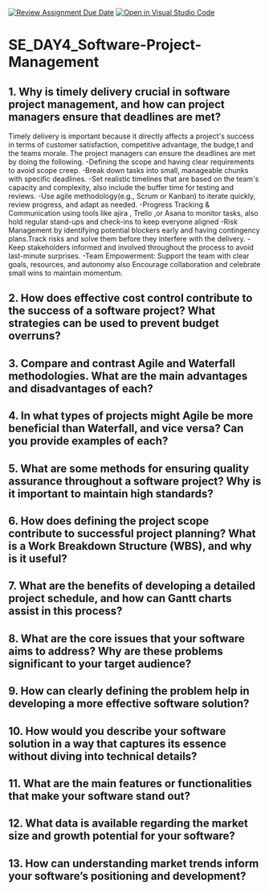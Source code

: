[![Review Assignment Due Date](https://classroom.github.com/assets/deadline-readme-button-22041afd0340ce965d47ae6ef1cefeee28c7c493a6346c4f15d667ab976d596c.svg)](https://classroom.github.com/a/9pw6JKcu)
[![Open in Visual Studio Code](https://classroom.github.com/assets/open-in-vscode-2e0aaae1b6195c2367325f4f02e2d04e9abb55f0b24a779b69b11b9e10269abc.svg)](https://classroom.github.com/online_ide?assignment_repo_id=19244295&assignment_repo_type=AssignmentRepo)
# SE_DAY4_Software-Project-Management
## 1. Why is timely delivery crucial in software project management, and how can project managers ensure that deadlines are met?
Timely delivery is important because it directly affects a project's success in terms of customer satisfaction, competitive advantage, the budge,t and the teams morale. The project managers can ensure the deadlines are met by doing the following.
        -Defining the scope and having clear requirements to avoid scope creep.
        -Break down tasks into small, manageable chunks with specific deadlines.
        -Set realistic timelines that are based on the team's capacity and complexity, also include the buffer time for testing and reviews.
        -Use agile methodology(e.g., Scrum or Kanban) to iterate quickly, review progress, and adapt as needed.
        -Progress Tracking & Communication using tools like ajira , Trello ,or Asana to monitor tasks, also hold regular stand-ups and check-ins to keep 
         everyone aligned 
        -Risk Management by identifying potential blockers early and having contingency plans.Track risks and solve them before they interfere with the 
         delivery.
        -Keep stakeholders informed and involved throughout the process to avoid last-minute surprises.
        -Team Empowerment: Support the team with clear goals, resources, and autonomy also Encourage collaboration and celebrate small wins to maintain 
         momentum.









## 2. How does effective cost control contribute to the success of a software project? What strategies can be used to prevent budget overruns?
## 3. Compare and contrast Agile and Waterfall methodologies. What are the main advantages and disadvantages of each?
## 4. In what types of projects might Agile be more beneficial than Waterfall, and vice versa? Can you provide examples of each?
## 5. What are some methods for ensuring quality assurance throughout a software project? Why is it important to maintain high standards?
## 6. How does defining the project scope contribute to successful project planning? What is a Work Breakdown Structure (WBS), and why is it useful?
## 7. What are the benefits of developing a detailed project schedule, and how can Gantt charts assist in this process?
## 8. What are the core issues that your software aims to address? Why are these problems significant to your target audience?
## 9. How can clearly defining the problem help in developing a more effective software solution?
## 10. How would you describe your software solution in a way that captures its essence without diving into technical details?
## 11. What are the main features or functionalities that make your software stand out?
## 12. What data is available regarding the market size and growth potential for your software?
## 13. How can understanding market trends inform your software’s positioning and development?

